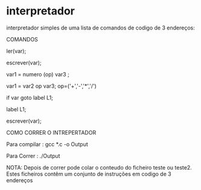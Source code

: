 # interpretador
interpretador simples de uma lista de comandos de codigo de 3 endereços:

COMANDOS

ler(var);

escrever(var);

var1 = numero (op) var3 ;

var1 = var2 op var3;
op=('+','-','*','/')

if var goto label L1;

label L1;

escrever(var);

COMO CORRER O INTREPERTADOR

Para compilar : gcc *.c -o Output

Para Correr : ./Output

NOTA: Depois de correr pode colar o conteudo do ficheiro teste ou teste2. Estes ficheiros contêm um conjunto de instruções em codigo de 3 endereços
